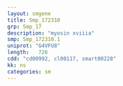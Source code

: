 ```yaml
---
layout: smgene
title: Smp_172310
grp: Smp_17
description: "myosin xviiia"
smp: Smp_172310.1
uniprot: "G4VFU8"
length:   726
cdd: "cd00992, cl00117, smart00228"
kk: ns
categories: sm
---
```

